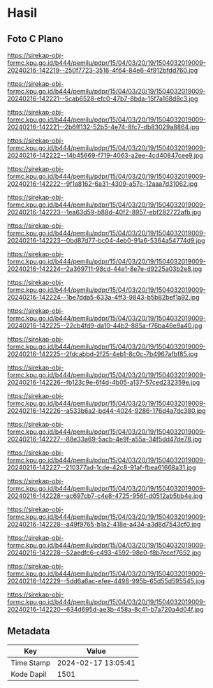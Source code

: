# Hasil

## Foto C Plano

https://sirekap-obj-formc.kpu.go.id/b444/pemilu/pdpr/15/04/03/20/19/1504032019009-20240216-142219--250f7723-3516-4f64-84e6-4f912bfdd760.jpg

https://sirekap-obj-formc.kpu.go.id/b444/pemilu/pdpr/15/04/03/20/19/1504032019009-20240216-142221--5cab6528-efc0-47b7-8bda-15f7a168d8c3.jpg

https://sirekap-obj-formc.kpu.go.id/b444/pemilu/pdpr/15/04/03/20/19/1504032019009-20240216-142221--2b6ff132-52b5-4e74-8fc7-db83029a8864.jpg

https://sirekap-obj-formc.kpu.go.id/b444/pemilu/pdpr/15/04/03/20/19/1504032019009-20240216-142222--14b45669-f719-4063-a2ee-4cd40847cee9.jpg

https://sirekap-obj-formc.kpu.go.id/b444/pemilu/pdpr/15/04/03/20/19/1504032019009-20240216-142222--9f1a8162-6a31-4309-a57c-12aaa7d31062.jpg

https://sirekap-obj-formc.kpu.go.id/b444/pemilu/pdpr/15/04/03/20/19/1504032019009-20240216-142223--1ea63d59-b88d-40f2-8957-ebf282722afb.jpg

https://sirekap-obj-formc.kpu.go.id/b444/pemilu/pdpr/15/04/03/20/19/1504032019009-20240216-142223--0bd87d77-bc04-4eb0-91a6-5364a54774d9.jpg

https://sirekap-obj-formc.kpu.go.id/b444/pemilu/pdpr/15/04/03/20/19/1504032019009-20240216-142224--2a369711-98cd-44e1-8e7e-d9225a03b2e8.jpg

https://sirekap-obj-formc.kpu.go.id/b444/pemilu/pdpr/15/04/03/20/19/1504032019009-20240216-142224--1be7dda5-633a-4ff3-9843-b5b82bef1a92.jpg

https://sirekap-obj-formc.kpu.go.id/b444/pemilu/pdpr/15/04/03/20/19/1504032019009-20240216-142225--22cb4fd9-da10-44b2-885a-f76ba46e9a40.jpg

https://sirekap-obj-formc.kpu.go.id/b444/pemilu/pdpr/15/04/03/20/19/1504032019009-20240216-142225--2fdcabbd-2f25-4eb1-8c0c-7b4967afbf85.jpg

https://sirekap-obj-formc.kpu.go.id/b444/pemilu/pdpr/15/04/03/20/19/1504032019009-20240216-142226--fb123c9e-6f4d-4b05-a137-57ced232359e.jpg

https://sirekap-obj-formc.kpu.go.id/b444/pemilu/pdpr/15/04/03/20/19/1504032019009-20240216-142226--a533b6a2-bd44-4024-9286-176d4a7dc380.jpg

https://sirekap-obj-formc.kpu.go.id/b444/pemilu/pdpr/15/04/03/20/19/1504032019009-20240216-142227--88e33a69-5acb-4e9f-a55a-34f5dd47de78.jpg

https://sirekap-obj-formc.kpu.go.id/b444/pemilu/pdpr/15/04/03/20/19/1504032019009-20240216-142227--210377ad-1cde-42c8-91af-fbea61668a31.jpg

https://sirekap-obj-formc.kpu.go.id/b444/pemilu/pdpr/15/04/03/20/19/1504032019009-20240216-142228--ac697cb7-c4e8-4725-956f-d0512ab5bb4e.jpg

https://sirekap-obj-formc.kpu.go.id/b444/pemilu/pdpr/15/04/03/20/19/1504032019009-20240216-142228--a49f9765-b1a2-418e-a434-a3d8d7543cf0.jpg

https://sirekap-obj-formc.kpu.go.id/b444/pemilu/pdpr/15/04/03/20/19/1504032019009-20240216-142228--52aedfc6-c493-4592-98e0-f8b7ecef7652.jpg

https://sirekap-obj-formc.kpu.go.id/b444/pemilu/pdpr/15/04/03/20/19/1504032019009-20240216-142229--5dd6a6ac-efee-4498-995b-65d55d595545.jpg

https://sirekap-obj-formc.kpu.go.id/b444/pemilu/pdpr/15/04/03/20/19/1504032019009-20240216-142220--634d695d-ae3b-458a-8c41-b7a720a4d04f.jpg


## Metadata

| Key        | Value               |
| ---------- | ------------------- |
| Time Stamp | 2024-02-17 13:05:41 |
| Kode Dapil | 1501                |



